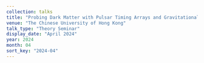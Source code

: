 ```yaml
---
collection: talks
title: "Probing Dark Matter with Pulsar Timing Arrays and Gravitational Wave Detectors"
venue: "The Chinese University of Hong Kong"
talk_type: "Theory Seminar"
display_date: "April 2024"
year: 2024
month: 04
sort_key: "2024-04"
---
```

